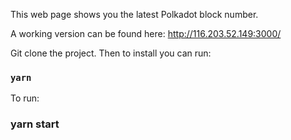 This web page shows you the latest Polkadot block number. 

A working version can be found here: http://116.203.52.149:3000/


Git clone the project.
Then to install you can run:

### `yarn`

To run:

### yarn start


